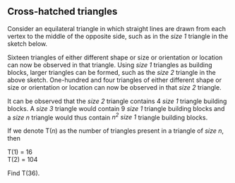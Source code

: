 ## Cross-hatched triangles

Consider an equilateral triangle in which straight lines are drawn from each vertex to the middle of the opposite side, such as in the <i>size 1</i> triangle in the sketch below.

Sixteen triangles of either different shape or size or orientation or location can now be observed in that triangle. Using <i>size 1</i> triangles as building blocks, larger triangles can be formed, such as the <i>size 2</i> triangle in the above sketch. One-hundred and four triangles of either different shape or size or orientation or location can now be observed in that <i>size 2</i> triangle.

It can be observed that the <i>size 2</i> triangle contains 4 <i>size 1</i> triangle building blocks. A <i>size 3</i> triangle would contain 9 <i>size 1</i> triangle building blocks and a <i>size n</i> triangle would thus contain <i>n<sup>2</sup> size 1</i> triangle building blocks.

If we denote T(<var>n</var>) as the number of triangles present in a triangle of <i>size <var>n</var></i>, then

T(1) = 16<br>
T(2) = 104

Find T(36).
